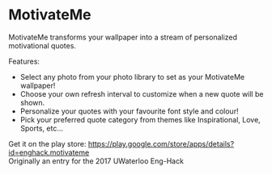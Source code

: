 # MotivateMe
MotivateMe transforms your wallpaper into a stream of personalized motivational quotes. 

Features:

- Select any photo from your photo library to set as your MotivateMe wallpaper!
- Choose your own refresh interval to customize when a new quote will be shown.
- Personalize your quotes with your favourite font style and colour!
- Pick your preferred quote category from themes like Inspirational, Love, Sports, etc...

Get it on the play store: https://play.google.com/store/apps/details?id=enghack.motivateme  
Originally an entry for the 2017 UWaterloo Eng-Hack
